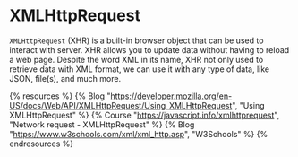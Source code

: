 # XMLHttpRequest

`XMLHttpRequest` (XHR) is a built-in browser object that can be used to interact with server. XHR allows you to update data without having to reload a web page. Despite the word XML in its name, XHR not only used to retrieve data with XML format, we can use it with any type of data, like JSON, file(s), and much more.

{% resources %}
  {% Blog "https://developer.mozilla.org/en-US/docs/Web/API/XMLHttpRequest/Using_XMLHttpRequest", "Using XMLHttpRequest" %}
  {% Course "https://javascript.info/xmlhttprequest", "Network request - XMLHttpRequest" %}
  {% Blog "https://www.w3schools.com/xml/xml_http.asp", "W3Schools" %}
{% endresources %}